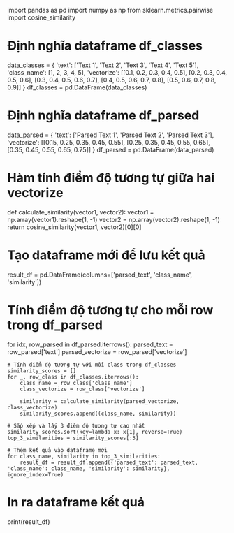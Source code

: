 import pandas as pd
import numpy as np
from sklearn.metrics.pairwise import cosine_similarity

# Định nghĩa dataframe df_classes
data_classes = {
    'text': ['Text 1', 'Text 2', 'Text 3', 'Text 4', 'Text 5'],
    'class_name': [1, 2, 3, 4, 5],
    'vectorize': [[0.1, 0.2, 0.3, 0.4, 0.5], [0.2, 0.3, 0.4, 0.5, 0.6], [0.3, 0.4, 0.5, 0.6, 0.7],
                  [0.4, 0.5, 0.6, 0.7, 0.8], [0.5, 0.6, 0.7, 0.8, 0.9]]
}
df_classes = pd.DataFrame(data_classes)

# Định nghĩa dataframe df_parsed
data_parsed = {
    'text': ['Parsed Text 1', 'Parsed Text 2', 'Parsed Text 3'],
    'vectorize': [[0.15, 0.25, 0.35, 0.45, 0.55], [0.25, 0.35, 0.45, 0.55, 0.65], [0.35, 0.45, 0.55, 0.65, 0.75]]
}
df_parsed = pd.DataFrame(data_parsed)

# Hàm tính điểm độ tương tự giữa hai vectorize
def calculate_similarity(vector1, vector2):
    vector1 = np.array(vector1).reshape(1, -1)
    vector2 = np.array(vector2).reshape(1, -1)
    return cosine_similarity(vector1, vector2)[0][0]

# Tạo dataframe mới để lưu kết quả
result_df = pd.DataFrame(columns=['parsed_text', 'class_name', 'similarity'])

# Tính điểm độ tương tự cho mỗi row trong df_parsed
for idx, row_parsed in df_parsed.iterrows():
    parsed_text = row_parsed['text']
    parsed_vectorize = row_parsed['vectorize']
    
    # Tính điểm độ tương tự với mỗi class trong df_classes
    similarity_scores = []
    for _, row_class in df_classes.iterrows():
        class_name = row_class['class_name']
        class_vectorize = row_class['vectorize']
        
        similarity = calculate_similarity(parsed_vectorize, class_vectorize)
        similarity_scores.append((class_name, similarity))
    
    # Sắp xếp và lấy 3 điểm độ tương tự cao nhất
    similarity_scores.sort(key=lambda x: x[1], reverse=True)
    top_3_similarities = similarity_scores[:3]
    
    # Thêm kết quả vào dataframe mới
    for class_name, similarity in top_3_similarities:
        result_df = result_df.append({'parsed_text': parsed_text, 'class_name': class_name, 'similarity': similarity}, ignore_index=True)

# In ra dataframe kết quả
print(result_df)
